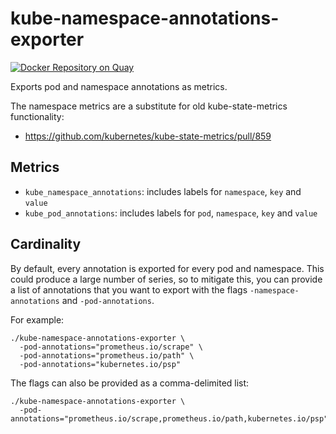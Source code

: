 # kube-namespace-annotations-exporter

[![Docker Repository on Quay](https://quay.io/repository/utilitywarehouse/kube-namespace-annotations-exporter/status "Docker Repository on Quay")](https://quay.io/repository/utilitywarehouse/kube-namespace-annotations-exporter)

Exports pod and namespace annotations as metrics.

The namespace metrics are a substitute for old kube-state-metrics functionality:
- https://github.com/kubernetes/kube-state-metrics/pull/859

## Metrics

- `kube_namespace_annotations`: includes labels for `namespace`, `key` and `value`
- `kube_pod_annotations`: includes labels for `pod`, `namespace`, `key` and `value`

## Cardinality

By default, every annotation is exported for every pod and namespace. This
could produce a large number of series, so to mitigate this, you can provide a list
of annotations that you want to export with the flags `-namespace-annotations`
and `-pod-annotations`.

For example:
```
./kube-namespace-annotations-exporter \
  -pod-annotations="prometheus.io/scrape" \
  -pod-annotations="prometheus.io/path" \
  -pod-annotations="kubernetes.io/psp"
```

The flags can also be provided as a comma-delimited list:
```
./kube-namespace-annotations-exporter \
  -pod-annotations="prometheus.io/scrape,prometheus.io/path,kubernetes.io/psp"
```

